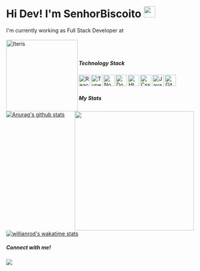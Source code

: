 # Hi Dev! I'm SenhorBiscoito <img src="https://raw.githubusercontent.com/MartinHeinz/MartinHeinz/master/wave.gif" width="30px">

I'm currently working as Full Stack Developer at
<br/><br/>
[<img align="left" alt="Iteris" src="https://www.iteris.com.br/Iteris.Site.Cms.Theme/img/logo.svg" width="192px">](https://www.iteris.com.br)
<br/><br/>

##### Technology Stack

[<img align="left" alt="React" width="30px" src="https://cdn.discordapp.com/emojis/805913808542892093.png?v=1" />](https://pt-br.reactjs.org)
[<img align="left" alt="Typescript" width="30px" src="https://cdn.discordapp.com/emojis/805913809108860978.png?v=1" />](https://www.typescriptlang.org/)
[<img align="left" alt="Nodejs" width="30px" src="https://cdn.discordapp.com/emojis/805913808677503046.png?v=1" />](https://nodejs.org/en/)
[<img align="left" alt="Docker" width="30px" src="https://cdn.discordapp.com/emojis/805913808476438578.png?v=1" />](https://www.docker.com/)
[<img align="left" alt="Html" width="30px" src="https://cdn.discordapp.com/emojis/787076721907204126.png?v=1" />](https://developer.mozilla.org/pt-BR/docs/Web/HTML)
[<img align="left" alt="Css" width="30px" src="https://cdn.discordapp.com/emojis/787076754950324264.png?v=1" />](https://developer.mozilla.org/pt-BR/docs/Web/CSS)
[<img align="left" alt="Javascript" width="30px" src="https://cdn.discordapp.com/emojis/786740835206430720.png?v=1" />](https://www.javascript.com/)
[<img align="left" alt="Github" width="30px" src="https://cdn.discordapp.com/emojis/805913808848683028.png?v=1" />](https://github.com/)



<br/><br/>

##### My Stats

<img align="right" src="https://i.ibb.co/djG9PFq/dev.gif" height="320px">

[![Anurag's github stats](https://github-readme-stats.vercel.app/api?username=SenhorBiscoito)](https://github.com/anuraghazra/github-readme-stats)

[![willianrod's wakatime stats](https://github-readme-stats.vercel.app/api/wakatime?username=SenhorBiscoito&theme=graywhite&layout=compact)](https://github.com/anuraghazra/github-readme-stats)

##### Connect with me!

[<img align="left" src="https://img.shields.io/badge/LinkedIn-0077B5?style=for-the-badge&logo=linkedin&logoColor=white">](https://www.linkedin.com/in/mirandajean)
<br/><br/>
